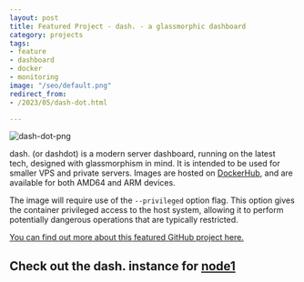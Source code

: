 ```yaml
---
layout: post
title: Featured Project - dash. - a glassmorphic dashboard
category: projects
tags:
- feature
- dashboard
- docker
- monitoring
image: "/seo/default.png"
redirect_from:
- /2023/05/dash-dot.html

---
```


![dash-dot-png]

dash. (or dashdot) is a modern server dashboard, running on the latest tech, designed with glassmorphism in mind. It is intended to be used for smaller VPS and private servers. Images are hosted on [DockerHub][dockerhub], and are available for both AMD64 and ARM devices.

The image will require use of the `--privileged` option flag. This option gives the container privileged access to the host system, allowing it to perform potentially dangerous operations that are typically restricted.

[You can find out more about this featured GitHub project here.][github]

## Check out the dash. instance for [node1][node1]

[node1]: https://node1.michaellamb.dev
[github]: https://github.com/MauriceNino/dashdot
[dockerhub]: https://hub.docker.com/r/mauricenino/dashdot
[dash-dot-png]: https://github.com/MauriceNino/dashdot/blob/main/.github/images/banner_muted.png?raw=true
